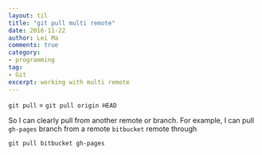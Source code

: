 ```yaml
---
layout: til
title: "git pull multi remote"
date: 2016-11-22
author: Lei Ma
comments: true
category:
- programming
tag:
- Git
excerpt: working with multi remote
---
```




`git pull` = `git pull origin HEAD`

So I can clearly pull from another remote or branch. For example, I can pull `gh-pages` branch from a remote `bitbucket` remote through

```
git pull bitbucket gh-pages
```
